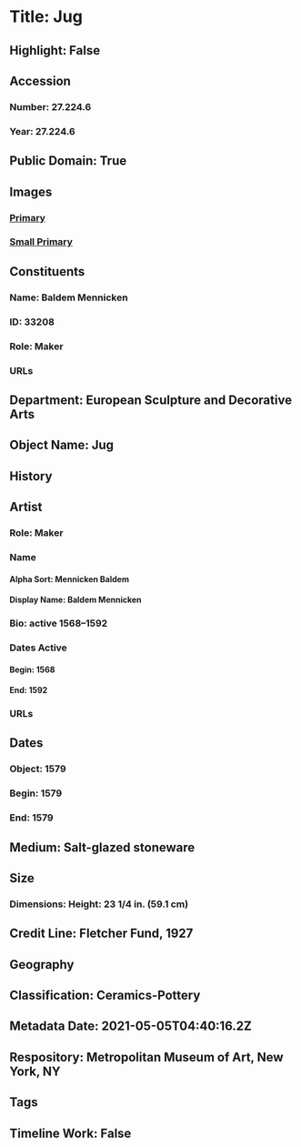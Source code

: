 # Title: Jug
## Highlight: False
## Accession
### Number: 27.224.6
### Year: 27.224.6
## Public Domain: True
## Images
### [Primary](https://images.metmuseum.org/CRDImages/es/original/69927.jpg)
### [Small Primary](https://images.metmuseum.org/CRDImages/es/web-large/69927.jpg)
## Constituents
### Name: Baldem Mennicken
### ID: 33208
### Role: Maker
### URLs
## Department: European Sculpture and Decorative Arts
## Object Name: Jug
## History
## Artist
### Role: Maker
### Name
#### Alpha Sort: Mennicken Baldem
#### Display Name: Baldem Mennicken
### Bio: active 1568–1592
### Dates Active
#### Begin: 1568
#### End: 1592
### URLs
## Dates
### Object: 1579
### Begin: 1579
### End: 1579
## Medium: Salt-glazed stoneware
## Size
### Dimensions: Height: 23 1/4 in. (59.1 cm)
## Credit Line: Fletcher Fund, 1927
## Geography
## Classification: Ceramics-Pottery
## Metadata Date: 2021-05-05T04:40:16.2Z
## Respository: Metropolitan Museum of Art, New York, NY
## Tags
## Timeline Work: False